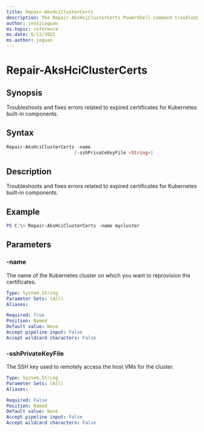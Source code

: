 ```yaml
---
title: Repair-AksHciClusterCerts
description: The Repair-AksHciClusterCerts PowerShell command troubleshoots and fixes errors related to expired certificates for Kubernetes built-in components. 
author: jessicaguan
ms.topic: reference
ms.date: 6/12/2021
ms.author: jeguan
---
```


# Repair-AksHciClusterCerts

## Synopsis
Troubleshoots and fixes errors related to expired certificates for Kubernetes built-in components. 

## Syntax

```powershell
Repair-AksHciClusterCerts -name 
                         [-sshPrivateKeyFile <String>] 
```

## Description
Troubleshoots and fixes errors related to expired certificates for Kubernetes built-in components. 

## Example

```powershell
PS C:\> Repair-AksHciClusterCerts -name mycluster
```

## Parameters

### -name
The name of the Kubernetes cluster on which you want to reprovision the certificates.

```yaml
Type: System.String
Parameter Sets: (All)
Aliases:

Required: True
Position: Named
Default value: None
Accept pipeline input: False
Accept wildcard characters: False
```

### -sshPrivateKeyFile
The SSH key used to remotely access the host VMs for the cluster.

```yaml
Type: System.String
Parameter Sets: (All)
Aliases:

Required: False
Position: Named
Default value: None
Accept pipeline input: False
Accept wildcard characters: False
```